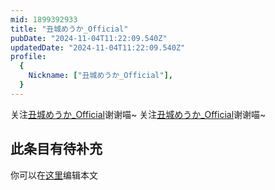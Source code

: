 ```yaml
---
mid: 1899392933
title: "丑城めうか_Official"
pubDate: "2024-11-04T11:22:09.540Z"
updatedDate: "2024-11-04T11:22:09.540Z"
profile:
  {
    Nickname: ["丑城めうか_Official"],
  }
---
```


关注[丑城めうか_Official](https://space.bilibili.com/1899392933)谢谢喵~ 关注[丑城めうか_Official](https://space.bilibili.com/1899392933)谢谢喵~

## 此条目有待补充
你可以在[这里](https://github.com/Yuhanawa/VTuber.ICU/edit/master/src/content/v/丑城めうか_Official/index.md)编辑本文
